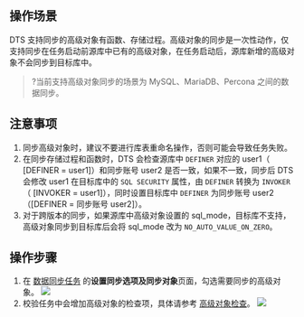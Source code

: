 
## 操作场景
DTS 支持同步的高级对象有函数、存储过程。高级对象的同步是一次性动作，仅支持同步在任务启动前源库中已有的高级对象，在任务启动后，源库新增的高级对象不会同步到目标库中。

>?当前支持高级对象同步的场景为 MySQL、MariaDB、Percona 之间的数据同步。

## 注意事项
1. 同步高级对象时，建议不要进行库表重命名操作，否则可能会导致任务失败。
2. 在同步存储过程和函数时，DTS 会检查源库中 `DEFINER` 对应的 user1（ [DEFINER = user1]）和同步账号 user2 是否一致，如果不一致，同步后 DTS 会修改 user1 在目标库中的 `SQL SECURITY` 属性，由 `DEFINER` 转换为 `INVOKER`（ [INVOKER = user1]），同时设置目标库中 `DEFINER` 为同步账号 user2（[DEFINER = 同步账号 user2]）。
3. 对于跨版本的同步，如果源库中高级对象设置的 sql_mode，目标库不支持，高级对象同步到目标库后会将 sql_mode 改为 `NO_AUTO_VALUE_ON_ZERO`。

## 操作步骤
1. 在 [数据同步任务](https://console.cloud.tencent.com/dts/replication) 的**设置同步选项及同步对象**页面，勾选需要同步的高级对象。
![](https://qcloudimg.tencent-cloud.cn/raw/e9bac34b8d680b63be300dcea771a434.png)
2. 校验任务中会增加高级对象的检查项，具体请参考 [高级对象检查](https://cloud.tencent.com/document/product/571/73705)。
![](https://qcloudimg.tencent-cloud.cn/raw/a2b2a7abc435fb00d1167e724d3d4c99.png)

